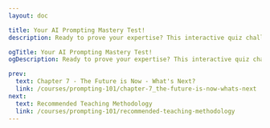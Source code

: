 ```yaml
---
layout: doc

title: Your AI Prompting Mastery Test!
description: Ready to prove your expertise? This interactive quiz challenges your understanding of key Generative AI and prompting concepts from Chapters 1-7. Get instant feedback, track your score, and solidify your mastery!

ogTitle: Your AI Prompting Mastery Test!
ogDescription: Ready to prove your expertise? This interactive quiz challenges your understanding of key Generative AI and prompting concepts from Chapters 1-7. Get instant feedback, track your score, and solidify your mastery!

prev:
  text: Chapter 7 - The Future is Now - What's Next?
  link: /courses/prompting-101/chapter-7_the-future-is-now-whats-next
next:
  text: Recommended Teaching Methodology
  link: /courses/prompting-101/recommended-teaching-methodology
---
```

<script setup>
import Prompting101Quiz from '../../components/course-elements/quiz/Prompting101Quiz.vue'
</script>

<Prompting101Quiz />
